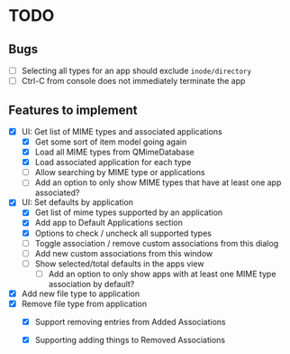 # TODO

## Bugs
- [ ] Selecting all types for an app should exclude `inode/directory`
- [ ] Ctrl-C from console does not immediately terminate the app

## Features to implement
- [x] UI: Get list of MIME types and associated applications
    - [x] Get some sort of item model going again
    - [x] Load all MIME types from QMimeDatabase
    - [x] Load associated application for each type
    - [ ] Allow searching by MIME type or applications
    - [ ] Add an option to only show MIME types that have at least one app associated?
- [x] UI: Set defaults by application
    - [x] Get list of mime types supported by an application
    - [x] Add app to Default Applications section
    - [x] Options to check / uncheck all supported types
    - [ ] Toggle association / remove custom associations from this dialog
    - [ ] Add new custom associations from this window
    - [ ] Show selected/total defaults in the apps view
        - [ ] Add an option to only show apps with at least one MIME type association by default?
- [x] Add new file type to application
- [x] Remove file type from application
    - [x] Support removing entries from Added Associations
    - [x] Supporting adding things to Removed Associations

